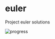 # euler
Project euler solutions

![progress]

[progress]: https://projecteuler.net/profile/adam.skywalker.png?
